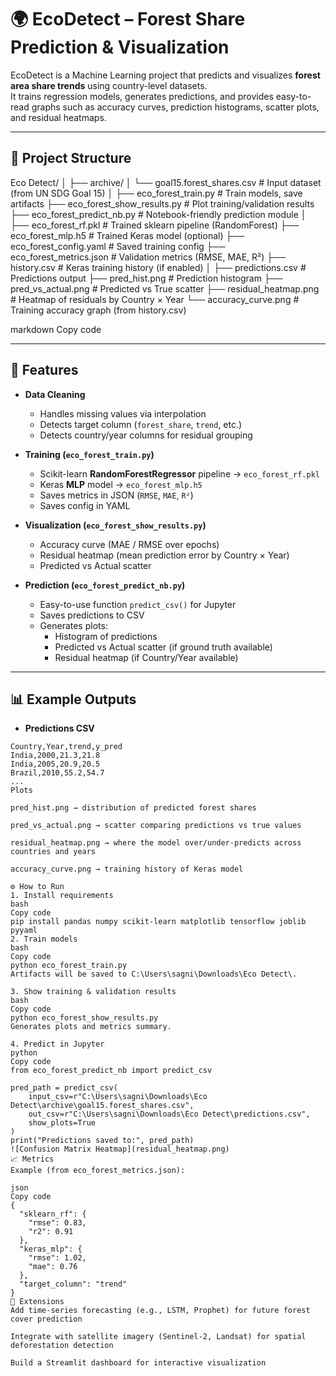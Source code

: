 # 🌍 EcoDetect – Forest Share Prediction & Visualization

EcoDetect is a Machine Learning project that predicts and visualizes **forest area share trends** using country-level datasets.  
It trains regression models, generates predictions, and provides easy-to-read graphs such as accuracy curves, prediction histograms, scatter plots, and residual heatmaps.

---

## 📂 Project Structure

Eco Detect/
│
├── archive/
│ └── goal15.forest_shares.csv # Input dataset (from UN SDG Goal 15)
│
├── eco_forest_train.py # Train models, save artifacts
├── eco_forest_show_results.py # Plot training/validation results
├── eco_forest_predict_nb.py # Notebook-friendly prediction module
│
├── eco_forest_rf.pkl # Trained sklearn pipeline (RandomForest)
├── eco_forest_mlp.h5 # Trained Keras model (optional)
├── eco_forest_config.yaml # Saved training config
├── eco_forest_metrics.json # Validation metrics (RMSE, MAE, R²)
├── history.csv # Keras training history (if enabled)
│
├── predictions.csv # Predictions output
├── pred_hist.png # Prediction histogram
├── pred_vs_actual.png # Predicted vs True scatter
├── residual_heatmap.png # Heatmap of residuals by Country × Year
└── accuracy_curve.png # Training accuracy graph (from history.csv)

markdown
Copy code

---

## 🚀 Features

- **Data Cleaning**
  - Handles missing values via interpolation
  - Detects target column (`forest_share`, `trend`, etc.)
  - Detects country/year columns for residual grouping

- **Training (`eco_forest_train.py`)**
  - Scikit-learn **RandomForestRegressor** pipeline → `eco_forest_rf.pkl`
  - Keras **MLP** model → `eco_forest_mlp.h5`
  - Saves metrics in JSON (`RMSE`, `MAE`, `R²`)
  - Saves config in YAML

- **Visualization (`eco_forest_show_results.py`)**
  - Accuracy curve (MAE / RMSE over epochs)
  - Residual heatmap (mean prediction error by Country × Year)
  - Predicted vs Actual scatter

- **Prediction (`eco_forest_predict_nb.py`)**
  - Easy-to-use function `predict_csv()` for Jupyter
  - Saves predictions to CSV
  - Generates plots:
    - Histogram of predictions
    - Predicted vs Actual scatter (if ground truth available)
    - Residual heatmap (if Country/Year available)

---

## 📊 Example Outputs

- **Predictions CSV**
```csv
Country,Year,trend,y_pred
India,2000,21.3,21.8
India,2005,20.9,20.5
Brazil,2010,55.2,54.7
...
Plots

pred_hist.png → distribution of predicted forest shares

pred_vs_actual.png → scatter comparing predictions vs true values

residual_heatmap.png → where the model over/under-predicts across countries and years

accuracy_curve.png → training history of Keras model

⚙️ How to Run
1. Install requirements
bash
Copy code
pip install pandas numpy scikit-learn matplotlib tensorflow joblib pyyaml
2. Train models
bash
Copy code
python eco_forest_train.py
Artifacts will be saved to C:\Users\sagni\Downloads\Eco Detect\.

3. Show training & validation results
bash
Copy code
python eco_forest_show_results.py
Generates plots and metrics summary.

4. Predict in Jupyter
python
Copy code
from eco_forest_predict_nb import predict_csv

pred_path = predict_csv(
    input_csv=r"C:\Users\sagni\Downloads\Eco Detect\archive\goal15.forest_shares.csv",
    out_csv=r"C:\Users\sagni\Downloads\Eco Detect\predictions.csv",
    show_plots=True
)
print("Predictions saved to:", pred_path)
![Confusion Matrix Heatmap](residual_heatmap.png)
📈 Metrics
Example (from eco_forest_metrics.json):

json
Copy code
{
  "sklearn_rf": {
    "rmse": 0.83,
    "r2": 0.91
  },
  "keras_mlp": {
    "rmse": 1.02,
    "mae": 0.76
  },
  "target_column": "trend"
}
🌟 Extensions
Add time-series forecasting (e.g., LSTM, Prophet) for future forest cover prediction

Integrate with satellite imagery (Sentinel-2, Landsat) for spatial deforestation detection

Build a Streamlit dashboard for interactive visualization
